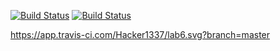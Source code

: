 [![Build Status](https://travis-ci.org/Hacker1337/lab6.svg?branch=master)](https://travis-ci.org/Hacker1337/lab6)
[![Build Status](https://app.travis-ci.com/Hacker1337/lab6.svg?branch=master)](https://travis-ci.org/Hacker1337/lab6)

https://app.travis-ci.com/Hacker1337/lab6.svg?branch=master
